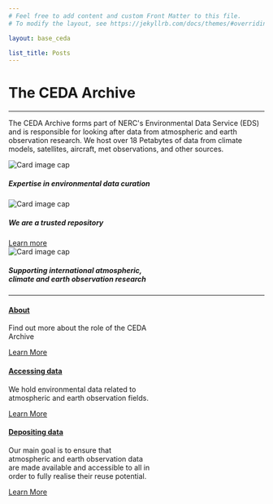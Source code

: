 ```yaml
---
# Feel free to add content and custom Front Matter to this file.
# To modify the layout, see https://jekyllrb.com/docs/themes/#overriding-theme-defaults

layout: base_ceda

list_title: Posts
---
```

    
<div class="row">
    <div class="col-md-12">
        <div class="jumbotron">
            <h1 class="display-4">The CEDA Archive</h1>
            <hr class="my-4">
            <p>The CEDA Archive forms part of NERC's Environmental Data Service (EDS) and is responsible for looking after data from atmospheric and earth observation research. We host over 18 Petabytes of data from climate models, satellites, aircraft, met observations, and other sources.</p>
        </div>


<div class="card-deck">
    <div class="card text-center" style="width: 18rem;">
        <img class="card-img-top" src="{{site.baseurl}}\assets\images\home-cropped-noaa-ujsujr3cgem-unsplash.jpg" alt="Card image cap">
        <div class="card-body">
            <h5 class="card-title">Expertise in environmental data curation</h5>
            <p class="card-text"></p>
        </div>
    </div>

<div class="card text-center" style="width: 18rem;">
        <img class="card-img-top" src="{{site.baseurl}}\assets\images\core-trust-seal-px-300_height.jpeg" alt="Card image cap">
        <div class="card-body">
            <h5 class="card-title">We are a trusted repository</h5>
            <p class="card-text"></p>
                <a href="https://www.coretrustseal.org/wp-content/uploads/2021/06/20210629-CEDA_CTS_Certification_2020-2022.pdf" class="btn btn-primary">Learn more</a>
        </div>
    </div>

<div class="card text-center" style="width: 18rem;">
        <img class="card-img-top" src="{{site.baseurl}}\assets\images\uk-pxheight-334-s3a_sl_2_wst____20210804t104352_20210804t104652_20210804t125626_0179_074_379_1980_mar_o_nr_003_wst_brightness_temperature_channel_3.png" alt="Card image cap">
        <div class="card-body">
            <h5 class="card-title">Supporting international atmospheric, climate and earth observation research</h5>
            <p class="card-text"></p>
        </div>
    </div>
</div>
            <hr class="my-4">



<div class="card-deck">
    
        
<div class="card text-center" style="width: 18rem;">
                        <div class="card-header">
                            <span class="fa-stack fa-4x">
                                <i class="fa fa-circle fa-stack-2x text-primary"></i>
                                <i class="fa fa-info-circle fa-stack-1x fa-inverse"></i>
                            </span>
                        </div>
                        <div class="card-body">
                            <h4 class="card-title"><a class="inherit-color" href="about/">About</a></h4>
                    <p class="card-text"></p><p><span>Find out more about the role of the CEDA Archive</span></p><p></p>
                    <a href="about/" class="btn btn-default">Learn More</a>
                        </div>
                    </div>
        
<div class="card text-center" style="width: 18rem;">
            <div class="card-header">
            <span class="fa-stack fa-4x">
                                <i class="fas fa-circle fa-stack-2x text-primary"></i>
                                <i class="fas fa-download fa-stack-1x fa-inverse"></i>
                            </span>
            </div>
                <div class="card-body">
                    <h4 class="card-title"><a class="inherit-color" href="about/accessing-data">Accessing data</a></h4>
            <p class="card-text"></p><p><span>We hold environmental data related to atmospheric and earth observation fields.&nbsp;</span></p><p></p>
            <a href="about/accessing-data/" class="btn btn-default">Learn More</a>
                </div>
            </div>
        
<div class="card text-center" style="width: 18rem;">
            <div class="card-header">    
                        
<span class="fa-stack fa-4x">
                                <i class="fas fa-circle fa-stack-2x text-primary"></i>
                                <i class="fas fa-upload fa-stack-1x fa-inverse"></i>
                            </span>
                        

</div>
                <div class="card-body">
                    <h4 class="card-title"><a class="inherit-color" href="about/depositing-data/">Depositing data</a></h4>
            <p class="card-text"></p><p><span>Our main goal is to ensure that atmospheric and earth observation data are made available and accessible to all in order to fully realise their reuse potential.&nbsp;</span></p><p></p>
            <a href="about/depositing-data/" class="btn btn-default">Learn More</a>
                </div>
            </div>
        </div>


</div>

